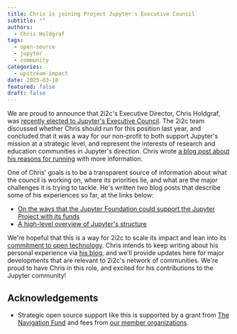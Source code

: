 ```yaml
---
title: Chris is joining Project Jupyter's Executive Council
subtitle: ""
authors:
  - Chris Holdgraf
tags:
  - open-source
  - jupyter
  - community
categories:
  - upstream-impact
date: 2025-03-10
featured: false
draft: false
---
```


We are proud to announce that 2i2c's Executive Director, Chris Holdgraf, was [recently elected to Jupyter's Executive Council](https://blog.jupyter.org/project-jupyters-2025-executive-council-elections-605b183ec64c). The 2i2c team discussed whether Chris should run for this position last year, and concluded that it was a way for our non-profit to both support Jupyter's mission at a strategic level, and represent the interests of research and education communities in Jupyter's direction. Chris wrote [a blog post about his reasons for running](https://chrisholdgraf.com/blog/2025/jupyter-org-structure) with more information.

One of Chris' goals is to be a transparent source of information about what the council is working on, where its priorities lie, and what are the major challenges it is trying to tackle. He's written two blog posts that describe some of his experiences so far, at the links below:

- [On the ways that the Jupyter Foundation could support the Jupyter Project with its funds](https://chrisholdgraf.com/blog/2025/os-support)
- [A high-level overview of Jupyter's structure](https://chrisholdgraf.com/blog/2025/jupyter-org-structure)

We're hopeful that this is a way for 2i2c to scale its impact and lean into its [commitment to open technology](/open-technology/). Chris intends to keep writing about his personal experience via [his blog](https://chrisholdgraf.com), and we'll provide updates here for major developments that are relevant to 2i2c's network of communities.
We're proud to have Chris in this role, and excited for his contributions to the Jupyter community!

## Acknowledgements

- Strategic open source support like this is supported by a grant from [The Navigation Fund](../../../collaborators/navigation/) and fees from [our member organizations](../../../members/).

